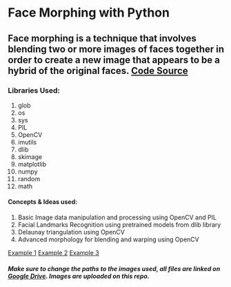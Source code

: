 # Face Morphing with Python
## Face morphing is a technique that involves blending two or more images of faces together in order to create a new image that appears to be a hybrid of the original faces. [Code Source](https://github.com/Azmarie/Face-Morphing/)
### Libraries Used:
 1. glob 
 2. os 
 3. sys 
 4. PIL 
 5. OpenCV 
 6. imutils 
 7. dlib 
 8. skimage 
 9. matplotlib 
 10. numpy  
 11. random
 12. math
 
 #### Concepts & Ideas used:
  1. Basic Image data manipulation and processing using OpenCV and PIL
  2. Facial Landmarks Recognition using pretrained models from dlib library
  3. Delaunay triangulation using OpenCV
  4. Advanced morphology for blending and warping using OpenCV

[Example 1](https://i.imgur.com/FwNK3YW.mp4)
[Example 2](https://i.imgur.com/fLD62Ez.mp4)
[Example 3](https://i.imgur.com/gJzfA89.mp4)

##### Make sure to change the paths to the images used, all files are linked on [Google Drive](https://drive.google.com/drive/folders/1n7iRsWiVVOQiN9m8oxz8yjI2mHFY4ZeC?usp=share_link). Images are uploaded on this repo.





